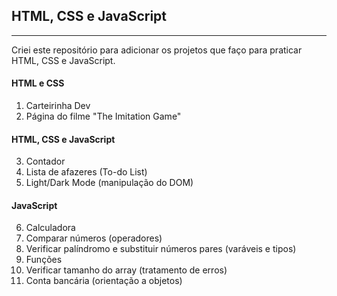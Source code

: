 ## HTML, CSS e JavaScript
------------------------------------------------------

Criei este repositório para adicionar os projetos que faço para praticar HTML, CSS e JavaScript.

#### HTML e CSS
1. Carteirinha Dev
2. Página do filme "The Imitation Game"

#### HTML, CSS e JavaScript
3. Contador
4. Lista de afazeres (To-do List)
5. Light/Dark Mode (manipulação do DOM)

#### JavaScript
6. Calculadora
7. Comparar números (operadores)
8. Verificar palíndromo e substituir números pares (varáveis e tipos)
9. Funções
10. Verificar tamanho do array (tratamento de erros)
11. Conta bancária (orientação a objetos)